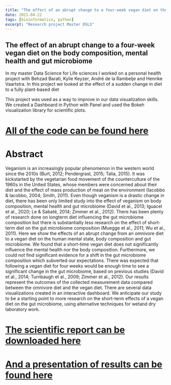 ```yaml
---
title: "The effect of an abrupt change to a four-week vegan diet on the body composition, mental health and gut microbiome"
date: 2021-04-22
tags: [bioinformatics, python]
excerpt: "Research project Master DSLS"
---
```


## The effect of an abrupt change to a four-week vegan diet on the body composition, mental health and gut microbiome

In my master Data Science for Life sciences I worked on a personal health project with Behzad Barati, Kylie Keyzer, André de la Rambelje and Henrike Vaartstra. In this project we looked at the effect of a sudden change in diet to a fully plant-based diet

This project was used as a way to improve in our data visualization skills. We created a Dashboard in Python with Panel and used the Bokeh visualization library for scientific plots.

# [All of the code can be found here][1]

# Abstract

Veganism is an increasingly popular phenomenon in the western world since the 2010s (Burt, 2012;
Pendergrast, 2015; Talia, 2015). It was kickstarted by the vegetarian food movement of the
counterculture of the 1960s in the United States, whose members were concerned about their diet
and the effect of mass production of meat on the environment (Iacobbo & Iacobbo, 2004; Smith,
2011). Even though veganism is a drastic change in diet, there has been only limited study into the
effect of veganism on body composition, mental health and gut microbiome (David et al., 2013; Iguacel
et al., 2020; Le & Sabaté, 2014; Zimmer et al., 2012). There has been plenty of research done on longterm diet influencing the gut microbiome composition but there is substantially less research on the
effect of short-term diet on the gut microbiome composition (Muegge et al., 2011; Wu et al., 2011).
Here we show the effects of an abrupt change from an omnivore diet to a vegan diet on the human
mental state, body composition and gut microbiome. We found that a short-time vegan diet does not
significantly influence the mental health nor the body composition. Furthermore, we could not find
significant evidence for a shift in the gut microbiome composition which subverted our expectations.
There was expected that following a vegan diet for four weeks would be enough time to see a
significant change in the gut microbiome, based on previous studies (David et al., 2014; Turnbaugh et
al., 2009; Zimmer et al., 2012). Our results represent the outcomes of the collected measurement data
compared between the omnivore diet and the vegan diet. There are several data visualizations
created in an interactive dashboard. We anticipate our study to be a starting point to more research
on the short-term effects of a vegan diet on the gut microbiome, using alternative techniques for wetand dry laboratory work.

# [The scientific report can be downloaded here][2]

# [And a presentation of results can be found here][3]

[1]:https://github.com/Magiduck/project-vegang
[2]:https://github.com/Magiduck/project-vegang/blob/127b37da81d49ec12ed7487327b672778764336a/Documents/Ve-gang_Report_v4.pdf
[3]:https://github.com/Magiduck/project-vegang/blob/127b37da81d49ec12ed7487327b672778764336a/Documents/End%20presentation%20Project%20Vegang.pdf
